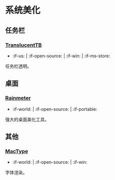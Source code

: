 # 系统美化

## 任务栏

### [TranslucentTB](https://github.com/TranslucentTB/TranslucentTB)

- :if-us: | :if-open-source: | :if-win: | :if-ms-store:

任务栏透明。

## 桌面

### [Rainmeter](https://www.rainmeter.net/)

- :if-world: | :if-open-source: | :if-portable:

强大的桌面美化工具。

## 其他

### [MacType](http://www.mactype.net/)

- :if-world: | :if-open-source: | :if-win:

字体渲染。

